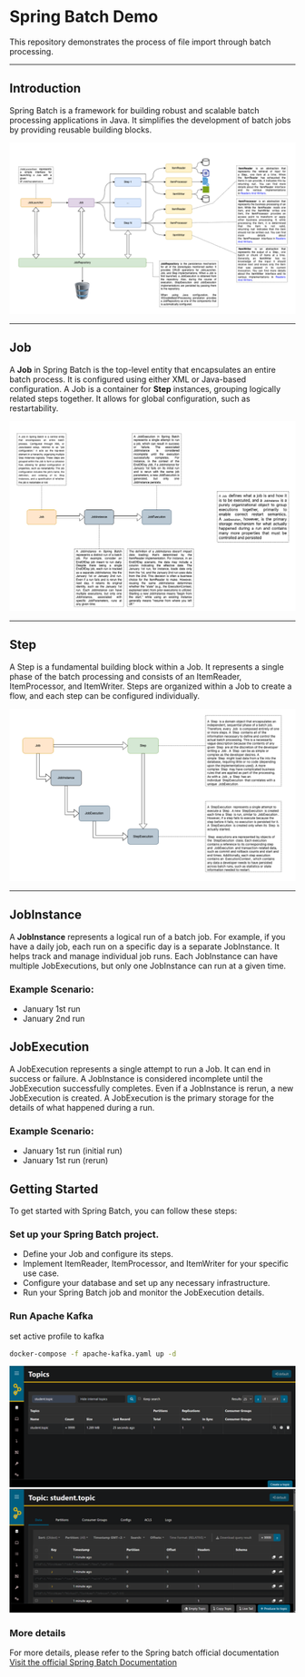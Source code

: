 # Spring Batch Demo

This repository demonstrates the process of file import through batch processing.

---

## Introduction

Spring Batch is a framework for building robust and scalable batch processing applications in Java. It simplifies the development of batch jobs by providing reusable building blocks.

![Spring batch global overview](./spring_batch_global_overview.png)

---
## Job

A **Job** in Spring Batch is the top-level entity that encapsulates an entire batch process. It is configured using either XML or Java-based configuration. A Job is a container for **Step** instances, grouping logically related steps together. It allows for global configuration, such as restartability.

![Spring batch Job overview](./spring_batch_job_overview.png)

---

## Step
A Step is a fundamental building block within a Job. It represents a single phase of the batch processing and consists of an ItemReader, ItemProcessor, and ItemWriter. Steps are organized within a Job to create a flow, and each step can be configured individually.

![Spring batch Step overview](./spring_batch_step_overview.png)

---

## JobInstance

A **JobInstance** represents a logical run of a batch job. For example, if you have a daily job, each run on a specific day is a separate JobInstance. It helps track and manage individual job runs. Each JobInstance can have multiple JobExecutions, but only one JobInstance can run at a given time.

### Example Scenario:
- January 1st run
- January 2nd run

## JobExecution
A JobExecution represents a single attempt to run a Job. It can end in success or failure. A JobInstance is considered incomplete until the JobExecution successfully completes. Even if a JobInstance is rerun, a new JobExecution is created. A JobExecution is the primary storage for the details of what happened during a run.

### Example Scenario:
- January 1st run (initial run)
- January 1st run (rerun)


## Getting Started
To get started with Spring Batch, you can follow these steps:

### Set up your Spring Batch project.
- Define your Job and configure its steps.
- Implement ItemReader, ItemProcessor, and ItemWriter for your specific use case.
- Configure your database and set up any necessary infrastructure.
- Run your Spring Batch job and monitor the JobExecution details.

### Run Apache Kafka

set active profile to kafka

```bash
docker-compose -f apache-kafka.yaml up -d

```

![topic](src/main/resources/static/topic.png)
![topic](src/main/resources/static/student-topic.png)

### More details

For more details, please refer to the Spring batch official documentation [Visit the official Spring Batch Documentation](https://docs.spring.io/spring-batch/docs/current/reference/html/index.html)
